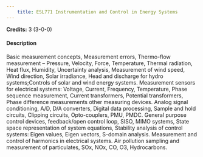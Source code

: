 ```yaml
---
    title: ESL771 Instrumentation and Control in Energy Systems
---
```

**Credits:** 3 (3-0-0)



#### Description 
Basic measurement concepts, Measurement errors, Thermo-flow measurement – Pressure, Velocity, Force, Temperature, Thermal radiation, Heat flux, Humidity, Uncertainty analysis, Measurement of wind speed, Wind direction, Solar irradiance, Head and discharge for hydro systems;Controls of solar and wind energy systems. Measurement sensors for electrical systems: Voltage, Current, Frequency, Temperature, Phase sequence measurement, Current transformers, Potential transformers, Phase difference measurements other measuring devices. Analog signal conditioning, A/D, D/A converters, Digital data processing, Sample and hold circuits, Clipping circuits, Opto-couplers, PMU, PMDC. General purpose control devices, feedback/open control loop, SISO, MIMO systems, State space representation of system equations, Stability analysis of control systems: Eigen values, Eigen vectors, S-domain analysis. Measurement and control of harmonics in electrical systems. Air pollution sampling and measurement of particulates, SOx, NOx, CO, O3, Hydrocarbons.